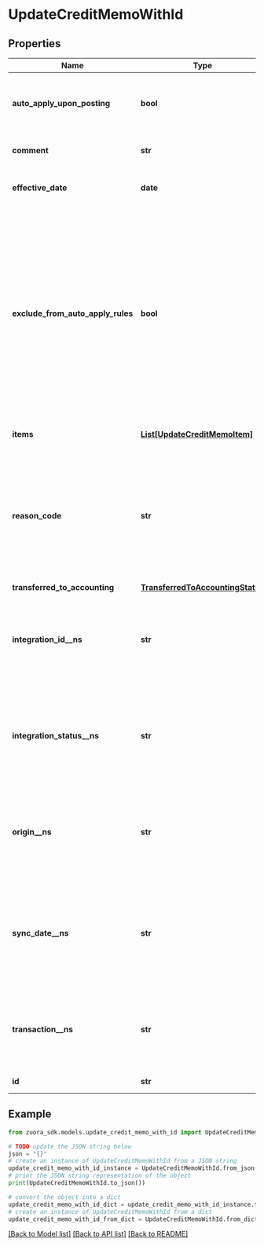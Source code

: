 # UpdateCreditMemoWithId


## Properties

Name | Type | Description | Notes
------------ | ------------- | ------------- | -------------
**auto_apply_upon_posting** | **bool** | Whether the credit memo automatically applies to the invoice upon posting. | [optional] 
**comment** | **str** | Comments about the credit memo. | [optional] 
**effective_date** | **date** | The date when the credit memo takes effect. | [optional] 
**exclude_from_auto_apply_rules** | **bool** | Whether the credit memo is excluded from the rule of automatically applying unapplied credit memos to invoices and debit memos during payment runs. If you set this field to &#x60;true&#x60;, a payment run does not pick up this credit memo or apply it to other invoices or debit memos. | [optional] 
**items** | [**List[UpdateCreditMemoItem]**](UpdateCreditMemoItem.md) | Container for credit memo items. | [optional] 
**reason_code** | **str** | A code identifying the reason for the transaction. The value must be an existing reason code or empty. If you do not specify a value, Zuora uses the default reason code. | [optional] 
**transferred_to_accounting** | [**TransferredToAccountingStatus**](TransferredToAccountingStatus.md) |  | [optional] 
**integration_id__ns** | **str** | ID of the corresponding object in NetSuite. Only available if you have installed the [Zuora Connector for NetSuite](https://www.zuora.com/connect/app/?appId&#x3D;265).  | [optional] 
**integration_status__ns** | **str** | Status of the credit memo&#39;s synchronization with NetSuite. Only available if you have installed the [Zuora Connector for NetSuite](https://www.zuora.com/connect/app/?appId&#x3D;265).  | [optional] 
**origin__ns** | **str** | Origin of the corresponding object in NetSuite. Only available if you have installed the [Zuora Connector for NetSuite](https://www.zuora.com/connect/app/?appId&#x3D;265).  | [optional] 
**sync_date__ns** | **str** | Date when the credit memo was synchronized with NetSuite. Only available if you have installed the [Zuora Connector for NetSuite](https://www.zuora.com/connect/app/?appId&#x3D;265).  | [optional] 
**transaction__ns** | **str** | Related transaction in NetSuite. Only available if you have installed the [Zuora Connector for NetSuite](https://www.zuora.com/connect/app/?appId&#x3D;265).  | [optional] 
**id** | **str** | The ID of the credit memo.  | [optional] 

## Example

```python
from zuora_sdk.models.update_credit_memo_with_id import UpdateCreditMemoWithId

# TODO update the JSON string below
json = "{}"
# create an instance of UpdateCreditMemoWithId from a JSON string
update_credit_memo_with_id_instance = UpdateCreditMemoWithId.from_json(json)
# print the JSON string representation of the object
print(UpdateCreditMemoWithId.to_json())

# convert the object into a dict
update_credit_memo_with_id_dict = update_credit_memo_with_id_instance.to_dict()
# create an instance of UpdateCreditMemoWithId from a dict
update_credit_memo_with_id_from_dict = UpdateCreditMemoWithId.from_dict(update_credit_memo_with_id_dict)
```
[[Back to Model list]](../README.md#documentation-for-models) [[Back to API list]](../README.md#documentation-for-api-endpoints) [[Back to README]](../README.md)


